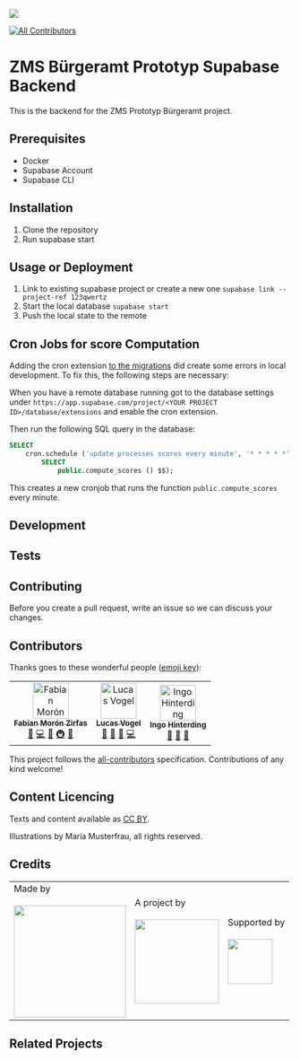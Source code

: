 ![](https://img.shields.io/badge/Built%20with%20%E2%9D%A4%EF%B8%8F-at%20Technologiestiftung%20Berlin-blue)

<!-- ALL-CONTRIBUTORS-BADGE:START - Do not remove or modify this section -->

[![All Contributors](https://img.shields.io/badge/all_contributors-3-orange.svg?style=flat-square)](#contributors-)

<!-- ALL-CONTRIBUTORS-BADGE:END -->

# ZMS Bürgeramt Prototyp Supabase Backend

This is the backend for the ZMS Prototyp Bürgeramt project.

## Prerequisites

- Docker
- Supabase Account
- Supabase CLI

## Installation

1. Clone the repository
2. Run supabase start

## Usage or Deployment

1. Link to existing supabase project or create a new one `supabase link --project-ref 123qwertz`
2. Start the local database `supabase start`
3. Push the local state to the remote

## Cron Jobs for score Computation

Adding the cron extension [to the migrations](supabase/migrations/20221005135333_cron.sql) did create some errors in local development. To fix this, the following steps are necessary:

When you have a remote database running got to the database settings under `https://app.supabase.com/project/<YOUR PROJECT ID>/database/extensions` and enable the cron extension.

Then run the following SQL query in the database:

```sql
SELECT
	cron.schedule ('update processes scores every minute', '* * * * *', $$
		SELECT
			public.compute_scores () $$);
```

This creates a new cronjob that runs the function `public.compute_scores` every minute.

## Development

## Tests

## Contributing

Before you create a pull request, write an issue so we can discuss your changes.

## Contributors

Thanks goes to these wonderful people ([emoji key](https://allcontributors.org/docs/en/emoji-key)):

<!-- ALL-CONTRIBUTORS-LIST:START - Do not remove or modify this section -->
<!-- prettier-ignore-start -->
<!-- markdownlint-disable -->
<table>
  <tbody>
    <tr>
      <td align="center"><a href="https://fabianmoronzirfas.me/"><img src="https://avatars.githubusercontent.com/u/315106?v=4?s=64" width="64px;" alt="Fabian Morón Zirfas"/><br /><sub><b>Fabian Morón Zirfas</b></sub></a><br /><a href="https://github.com/technologiestiftung/zms-supabase/commits?author=ff6347" title="Documentation">📖</a> <a href="https://github.com/technologiestiftung/zms-supabase/commits?author=ff6347" title="Code">💻</a> <a href="#design-ff6347" title="Design">🎨</a> <a href="#infra-ff6347" title="Infrastructure (Hosting, Build-Tools, etc)">🚇</a> <a href="#ideas-ff6347" title="Ideas, Planning, & Feedback">🤔</a></td>
      <td align="center"><a href="http://vogelino.com"><img src="https://avatars.githubusercontent.com/u/2759340?v=4?s=64" width="64px;" alt="Lucas Vogel"/><br /><sub><b>Lucas Vogel</b></sub></a><br /><a href="https://github.com/technologiestiftung/zms-supabase/commits?author=vogelino" title="Documentation">📖</a> <a href="#ideas-vogelino" title="Ideas, Planning, & Feedback">🤔</a> <a href="https://github.com/technologiestiftung/zms-supabase/pulls?q=is%3Apr+reviewed-by%3Avogelino" title="Reviewed Pull Requests">👀</a> <a href="https://github.com/technologiestiftung/zms-supabase/commits?author=vogelino" title="Code">💻</a></td>
      <td align="center"><a href="http://www.awsm.de"><img src="https://avatars.githubusercontent.com/u/434355?v=4?s=64" width="64px;" alt="Ingo Hinterding"/><br /><sub><b>Ingo Hinterding</b></sub></a><br /><a href="https://github.com/technologiestiftung/zms-supabase/commits?author=Esshahn" title="Documentation">📖</a> <a href="#ideas-Esshahn" title="Ideas, Planning, & Feedback">🤔</a> <a href="https://github.com/technologiestiftung/zms-supabase/pulls?q=is%3Apr+reviewed-by%3AEsshahn" title="Reviewed Pull Requests">👀</a></td>
    </tr>
  </tbody>
</table>

<!-- markdownlint-restore -->
<!-- prettier-ignore-end -->

<!-- ALL-CONTRIBUTORS-LIST:END -->

This project follows the [all-contributors](https://github.com/all-contributors/all-contributors) specification. Contributions of any kind welcome!

## Content Licencing

Texts and content available as [CC BY](https://creativecommons.org/licenses/by/3.0/de/).

Illustrations by Maria Musterfrau, all rights reserved.

## Credits

<table>
  <tr>
    <td>
      Made by <a href="https://citylab-berlin.org/de/start/">
        <br />
        <br />
        <img width="200" src="https://citylab-berlin.org/wp-content/uploads/2021/05/citylab-logo.svg" />
      </a>
    </td>
    <td>
      A project by <a href="https://www.technologiestiftung-berlin.de/">
        <br />
        <br />
        <img width="150" src="https://citylab-berlin.org/wp-content/uploads/2021/05/tsb.svg" />
      </a>
    </td>
    <td>
      Supported by <a href="https://www.berlin.de/rbmskzl/">
        <br />
        <br />
        <img width="80" src="https://citylab-berlin.org/wp-content/uploads/2021/12/B_RBmin_Skzl_Logo_DE_V_PT_RGB-300x200.png" />
      </a>
    </td>
  </tr>
</table>

## Related Projects

<!-- test semantic release back merge -->
